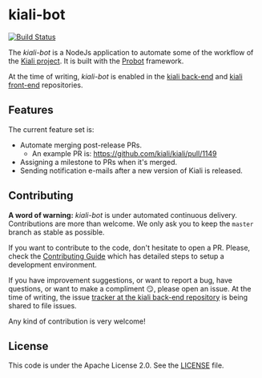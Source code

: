 # kiali-bot

[![Build Status](https://travis-ci.com/kiali/kiali-bot.svg?branch=master)](https://travis-ci.com/kiali/kiali-bot)

The _kiali-bot_ is a NodeJs application to automate some of the
workflow of the [Kiali project](https://www.kiali.io). It is built
with the [Probot](https://probot.github.io/) framework.

At the time of writing, _kiali-bot_ is enabled in the
[kiali back-end](https://github.com/kiali/kiali) and 
[kiali front-end](https://github.com/kiali/kiali-ui) repositories.

## Features

The current feature set is:

* Automate merging post-release PRs.
  * An example PR is:  https://github.com/kiali/kiali/pull/1149
* Assigning a milestone to PRs when it's merged.
* Sending notification e-mails after a new version of Kiali is released. 

## Contributing

**A word of warning:** _kiali-bot_ is under automated continuous delivery.
Contributions are more than welcome. We only ask you to keep the `master`
branch as stable as possible.

If you want to contribute to the code, don't hesitate to open a PR.
Please, check the [Contributing Guide](CONTRIBUTING.md) which has detailed
steps to setup a development environment.

If you have improvement suggestions, or want to report a bug, have questions,
or want to make a compliment :smirk:, please open an issue. At the time of
writing, the issue [tracker at the kiali back-end
repository](https://github.com/kiali/kiali/issues) is being shared to file
issues.

Any kind of contribution is very welcome!

## License

This code is under the Apache License 2.0. See the [LICENSE](LICENSE) file. 
